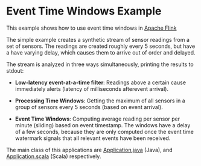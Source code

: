 # Event Time Windows Example

This example shows how to use event time windows in [Apache Flink](https://flink.apache.org)

The simple example creates a synthetic stream of sensor readings from a set of sensors. The readings are created roughly every 5 seconds, but have a have varying delay, which causes them to arrive out of order and delayed.

The stream is analyzed in three ways simultaneously, printing the results to stdout:

  - **Low-latency event-at-a-time filter**: Readings above a certain cause immediately alerts (latency of milliseconds afterevent  arrival).

  - **Processing Time Windows**: Getting the maximum of all sensors in a group of sensors every 5 seconds (based on event arrival).

  - **Event Time Windows**: Computing average reading per sensor per minute (sliding) based on event timestamp. The windows have a delay of a few seconds, because they are only computed once the event time watermark signals that all relevant events have been received.


The main class of this applications are [Application.java](https://github.com/dataArtisans/blogposts/blob/master/event-time-windows/src/main/java/com/dataartisans/blogpost/eventtime/java/Application.java) (Java), and [Application.scala](...) (Scala) respectively.



